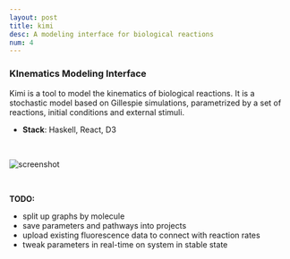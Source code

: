 ```yaml
---
layout: post
title: kimi
desc: A modeling interface for biological reactions
num: 4
---
```


### KInematics Modeling Interface

Kimi is a tool to model the kinematics of biological reactions. It is a stochastic model based on Gillespie simulations,
parametrized by a set of reactions, initial conditions and external stimuli.

- **Stack**: Haskell, React, D3

&nbsp;

![screenshot](/images/kimi.png)

&nbsp;

**TODO:**

- split up graphs by molecule
- save parameters and pathways into projects
- upload existing fluorescence data to connect with reaction rates
- tweak parameters in real-time on system in stable state
